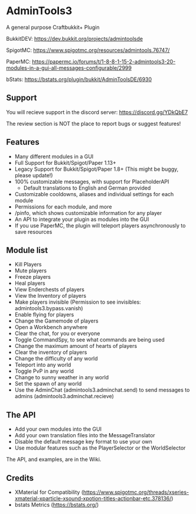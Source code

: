 # AdminTools3
A general purpose Craftbukkit+ Plugin

BukkitDEV: https://dev.bukkit.org/projects/admintoolsde

SpigotMC: https://www.spigotmc.org/resources/admintools.76747/

PaperMC: https://papermc.io/forums/t/1-8-8-1-15-2-admintools3-20-modules-in-a-gui-all-messages-configurable/2999

bStats: https://bstats.org/plugin/bukkit/AdminToolsDE/6930

## Support
You will recieve support in the discord server: https://discord.gg/YDkQbE7

The review section is NOT the place to report bugs or suggest features!

## Features
* Many different modules in a GUI
* Full Support for Bukkit/Spigot/Paper 1.13+
* Legacy Support for Bukkit/Spigot/Paper 1.8+ (This might be buggy, please update!)
* 100% customizable messages, with support for PlaceholderAPI
    * Default translations to English and German provided
* Customizable cooldowns, aliases and individual settings for each module
* Permissions for each module, and more
* /pinfo, which shows customizable information for any player
* An API to integrate your plugin as modules into the GUI
* If you use PaperMC, the plugin will teleport players asynchronously to save resources

## Module list
* Kill Players
* Mute players
* Freeze players
* Heal players
* View Enderchests of players
* View the Inventory of players
* Make players invisible (Permission to see invisibles: admintools3.bypass.vanish)
* Enable flying for players
* Change the Gamemode of players
* Open a Workbench anywhere
* Clear the chat, for you or everyone
* Toggle CommandSpy, to see what commands are being used
* Change the maximum amount of hearts of players
* Clear the inventory of players
* Change the difficulty of any world
* Teleport into any world
* Toggle PvP in any world
* Change to sunny weather in any world
* Set the spawn of any world
* Use the AdminChat (admintools3.adminchat.send) to send messages to admins (admintools3.adminchat.recieve)

## The API
* Add your own modules into the GUI
* Add your own translation files into the MessageTranslator
* Disable the default message key format to use your own
* Use modular features such as the PlayerSelector or the WorldSelector

The API, and examples, are in the Wiki.
## Credits
* XMaterial for Compatibility (https://www.spigotmc.org/threads/xseries-xmaterial-xparticle-xsound-xpotion-titles-actionbar-etc.378136/)
* bstats Metrics (https://bstats.org/)
